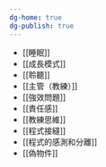 ```yaml
---
dg-home: true
dg-publish: true
---
```

- [[睡眠]]
- [[成長模式]]
- [[聆聽]]
- [[主管（教練）]]
- [[強效問題]]
- [[責任感]]
- [[教練思維]]
- [[程式接縫]]
- [[程式的感測和分離]]
- [[偽物件]]

